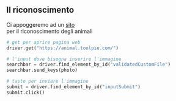 ## Il riconoscimento

Ci appoggeremo ad un [sito](https://animal.toolpie.com/) <br> per il riconoscimento degli animali</p>

```python
# get per aprire pagina web
driver.get("https://animal.toolpie.com/")

# l'input dove bisogna inserire l'immagine
searchbar = driver.find_element_by_id("validatedCustomFile")
searchbar.send_keys(photo)

# tasto per inviare l'immagine
submit = driver.find_element_by_id("inputSubmit")
submit.click()
```
